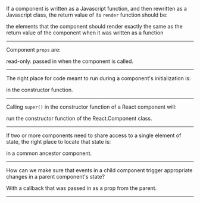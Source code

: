 If a component is written as a Javascript function, and then rewritten as a Javascript class, the return value of its `render` function should be:

the elements that the component should render
exactly the same as the return value of the component when it was written as a function

___________________________________________________________________
Component `props` are:

read-only.
passed in when the component is called.

___________________________________________________________________
The right place for code meant to run during a component's initialization is:

in the constructor function.

___________________________________________________________________
Calling `super()` in the constructor function of a React component will:

run the constructor function of the React.Component class.

___________________________________________________________________
If two or more components need to share access to a single element of state, the right place to locate that state is:

in a common ancestor component.

___________________________________________________________________
How can we make sure that events in a child component trigger appropriate changes in a parent component's state?

With a callback that was passed in as a prop from the parent.

___________________________________________________________________